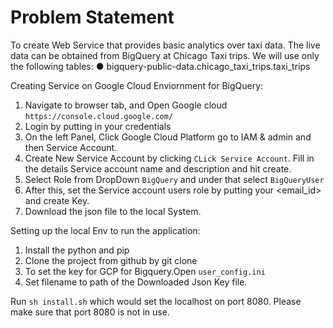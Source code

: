 # Problem Statement
To create Web Service that provides basic analytics over taxi data. 
The live data can be obtained from BigQuery at Chicago Taxi trips. 
We will use only the following tables:
● bigquery-public-data.chicago_taxi_trips.taxi_trips

Creating Service on Google Cloud Enviornment for BigQuery: 
1. Navigate to browser tab, and Open Google cloud `https://console.cloud.google.com/`
2. Login by putting in your credentials
3. On the left Panel, Click Google Cloud Platform go to IAM & admin and then Service Account.
4. Create New Service Account by clicking `CLick Service Account`.
    Fill in the details Service account name and description and hit create. 
5. Select Role from DropDown `BigQuery` and under that select  `BigQueryUser`
6. After this, set the Service account users role by putting your <email_id> and create Key.
7. Download the json file to the local System.

Setting up the local Env to run the application:
1. Install the python and pip 
2. Clone the project from github by git clone <project path>
3. To set the key for GCP for Bigquery.Open `user_config.ini` 
4. Set filename to path of the Downloaded Json Key file.

Run `sh install.sh` which would set the localhost on port 8080. 
Please make sure that port 8080 is not in use.





   
